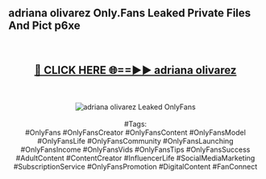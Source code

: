 <h2>adriana olivarez Only.Fans Leaked Private Files And Pict p6xe</h2>
<br>
<div align="center">
<h2><a href="https://mediafiles.top/adriana_olivarez" rel="nofollow">🔴 CLICK HERE 🌐==►► adriana olivarez</a></h2>
<br>
<br>
<a href="https://mediafiles.top/adriana_olivarez" rel="nofollow" data-target="animated-image.originalLink"><img src="https://i.ibb.co.com/WyWwxjT/player-gif2.gif" alt="adriana olivarez Leaked OnlyFans" style="max-width: 100%; display: inline-block;" data-target="animated-image.originalImage"></a>
<br><br>
#Tags:
<br>
#OnlyFans #OnlyFansCreator #OnlyFansContent #OnlyFansModel #OnlyFansLife #OnlyFansCommunity #OnlyFansLaunching #OnlyFansIncome #OnlyFansVids #OnlyFansTips #OnlyFansSuccess #AdultContent #ContentCreator #InfluencerLife #SocialMediaMarketing #SubscriptionService #OnlyFansPromotion #DigitalContent #FanConnect
</div>
<br>